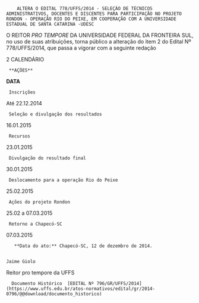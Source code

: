         ALTERA O EDITAL 778/UFFS/2014 - SELEÇÃO DE TÉCNICOS ADMINISTRATIVOS, DOCENTES E DISCENTES PARA PARTICIPAÇÃO NO PROJETO RONDON - OPERAÇÃO RIO DO PEIXE, EM COOPERAÇÃO COM A UNIVERSIDADE ESTADUAL DE SANTA CATARINA -UDESC  

O REITOR *PRO TEMPORE* DA UNIVERSIDADE FEDERAL DA FRONTEIRA SUL, no uso de suas atribuições, torna público a alteração do item 2 do Edital Nº 778/UFFS/2014, que passa a vigorar com a seguinte redação

 2 CALENDÁRIO

     **AÇÕES**

   **DATA**

     Inscrições

   Até 22.12.2014

     Seleção e divulgação dos resultados

   16.01.2015

     Recursos

   23.01.2015

     Divulgação do resultado final

   30.01.2015

     Deslocamento para a operação Rio do Peixe

   25.02.2015

     Ações do projeto Rondon

   25.02 a 07.03.2015

     Retorno a Chapecó-SC

   07.03.2015

       **Data do ato:** Chapecó-SC, 12 de dezembro de 2014.   
 

    Jaime Giolo   
 Reitor pro tempore da UFFS 

      Documento Histórico  [EDITAL Nº 796/GR/UFFS/2014](https://www.uffs.edu.br/atos-normativos/edital/gr/2014-0796/@@download/documento_historico)     
      
